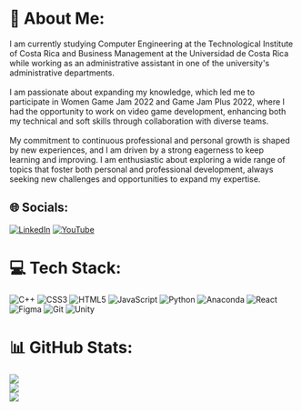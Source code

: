 # 💫 About Me:
I am currently studying Computer Engineering at the Technological Institute of Costa Rica and Business Management at the Universidad de Costa Rica while working as an administrative assistant in one of the university's administrative departments.<br><br>I am passionate about expanding my knowledge, which led me to participate in Women Game Jam 2022 and Game Jam Plus 2022, where I had the opportunity to work on video game development, enhancing both my technical and soft skills through collaboration with diverse teams.<br><br>My commitment to continuous professional and personal growth is shaped by new experiences, and I am driven by a strong eagerness to keep learning and improving. I am enthusiastic about exploring a wide range of topics that foster both personal and professional development, always seeking new challenges and opportunities to expand my expertise.


## 🌐 Socials:
[![LinkedIn](https://img.shields.io/badge/LinkedIn-%230077B5.svg?logo=linkedin&logoColor=white)](https://linkedin.com/in/alexiacerdas) [![YouTube](https://img.shields.io/badge/YouTube-%23FF0000.svg?logo=YouTube&logoColor=white)](https://youtube.com/@aleedca) 

# 💻 Tech Stack:
![C++](https://img.shields.io/badge/c++-%2300599C.svg?style=for-the-badge&logo=c%2B%2B&logoColor=white) ![CSS3](https://img.shields.io/badge/css3-%231572B6.svg?style=for-the-badge&logo=css3&logoColor=white) ![HTML5](https://img.shields.io/badge/html5-%23E34F26.svg?style=for-the-badge&logo=html5&logoColor=white) ![JavaScript](https://img.shields.io/badge/javascript-%23323330.svg?style=for-the-badge&logo=javascript&logoColor=%23F7DF1E) ![Python](https://img.shields.io/badge/python-3670A0?style=for-the-badge&logo=python&logoColor=ffdd54) ![Anaconda](https://img.shields.io/badge/Anaconda-%2344A833.svg?style=for-the-badge&logo=anaconda&logoColor=white) ![React](https://img.shields.io/badge/react-%2320232a.svg?style=for-the-badge&logo=react&logoColor=%2361DAFB) ![Figma](https://img.shields.io/badge/figma-%23F24E1E.svg?style=for-the-badge&logo=figma&logoColor=white) ![Git](https://img.shields.io/badge/git-%23F05033.svg?style=for-the-badge&logo=git&logoColor=white) ![Unity](https://img.shields.io/badge/unity-%23000000.svg?style=for-the-badge&logo=unity&logoColor=white)
# 📊 GitHub Stats:
![](https://github-readme-stats.vercel.app/api?username=aleedca&theme=catppuccin_mocha&hide_border=true&include_all_commits=true&count_private=false)<br/>
![](https://github-readme-streak-stats.herokuapp.com/?user=aleedca&theme=catppuccin_mocha&hide_border=true)<br/>
![](https://github-readme-stats.vercel.app/api/top-langs/?username=aleedca&theme=catppuccin_mocha&hide_border=true&include_all_commits=true&count_private=false&layout=compact)

<!-- Proudly created with GPRM ( https://gprm.itsvg.in ) -->
